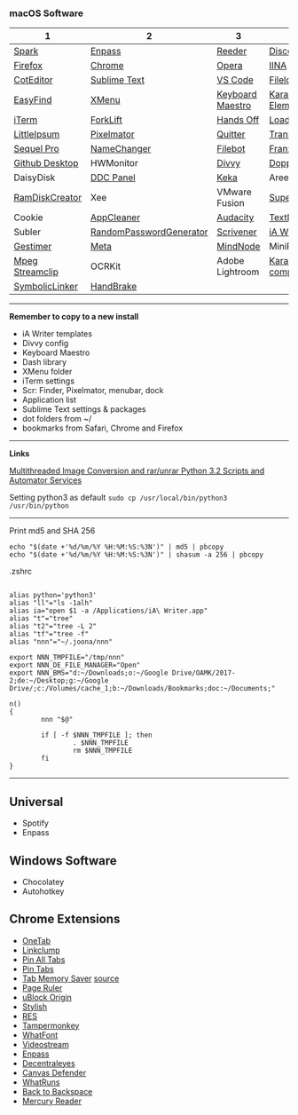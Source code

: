 
### macOS Software

| 1 | 2 | 3 | 4 |
|---|---|---|---|
| [Spark](https://sparkmailapp.com/) | [Enpass](https://www.enpass.io/) | [Reeder](http://reederapp.com/) | [Discord](https://discordapp.com/) |
| [Firefox](https://www.mozilla.org/en-US/firefox/new/) | [Chrome](https://www.google.com/chrome/browser/desktop/index.html) | [Opera](http://www.opera.com/) | [IINA](https://github.com/lhc70000/iina) |
| [CotEditor](https://coteditor.com/) | [Sublime Text](https://www.sublimetext.com/) | [VS Code](https://code.visualstudio.com/) | [Fileloupe](https://www.fileloupe.com/) |
| [EasyFind](http://www.devontechnologies.com/products/freeware.html) | [XMenu](http://www.devontechnologies.com/products/freeware.html) | [Keyboard Maestro](https://www.keyboardmaestro.com/main/) | [Karabiner Elements](https://github.com/tekezo/Karabiner-Elements) |
| [iTerm](https://www.iterm2.com/) | [ForkLift](http://www.binarynights.com/forklift/) | [Hands Off](https://www.oneperiodic.com/products/handsoff/) | [Loading](http://bonzaiapps.com/en/loading/) |
| [LittleIpsum](http://dustinsenos.com/littleIpsum) | [Pixelmator](http://www.pixelmator.com/pro/) | [Quitter](http://marco.org/appcasts/Quitter.zip) | [Transmission](https://transmissionbt.com/) |
| [Sequel Pro](https://www.sequelpro.com/) | [NameChanger](https://mrrsoftware.com/namechanger/) | [Filebot](https://www.filebot.net/) | [Franz](http://meetfranz.com/) |
| [Github Desktop](https://desktop.github.com/) | HWMonitor | [Divvy](http://mizage.com/divvy/) | [Doppel](https://www.meyersapps.uk/doppel/) |
| DaisyDisk | [DDC Panel](https://www.tonymacx86.com/threads/controlling-your-monitor-with-osx-ddc-panel.90077/) | [Keka](http://www.kekaosx.com/en/) | AreenaX |
| [RamDiskCreator](https://bogner.sh/2012/12/os-x-create-a-ram-disk-the-easy-way/) | Xee | VMware Fusion | [SuperDuper](http://www.shirt-pocket.com/SuperDuper/SuperDuperDescription.html) |
| Cookie | [AppCleaner](https://freemacsoft.net/appcleaner/) | [Audacity](http://www.audacityteam.org/download/mac/) | [TextMate](https://macromates.com/) |
| Subler | [RandomPasswordGenerator](http://www.autistici.org/rpg/) | [Scrivener](https://www.literatureandlatte.com/scrivener.php) | [iA Writer](https://ia.net/writer/) |
| [Gestimer](http://maddin.io/gestimer/) | [Meta](https://www.nightbirdsevolve.com/meta/) | [MindNode](https://mindnode.com/mindnode/mac) | MiniPlayer |
| [Mpeg Streamclip](http://www.squared5.com/) | OCRKit | Adobe Lightroom | [Karabiner complex](https://pqrs.org/osx/karabiner/complex_modifications/) |
| [SymbolicLinker](https://github.com/nickzman/symboliclinker/releases) | [HandBrake](https://handbrake.fr/) |  |  |

***

**Remember to copy to a new install**

- iA Writer templates
- Divvy config
- Keyboard Maestro
- Dash library
- XMenu folder
- iTerm settings
- Scr: Finder, Pixelmator, menubar, dock
- Application list
- Sublime Text settings & packages
- dot folders from ~/
- bookmarks from Safari, Chrome and Firefox

***

**Links**

[Multithreaded Image Conversion and rar/unrar Python 3.2 Scripts and Automator Services](http://polygonspixelsandpaint.tumblr.com/post/15187344510)

Setting python3 as default `sudo cp /usr/local/bin/python3 /usr/bin/python` 

***

Print md5 and SHA 256

```
echo "$(date +'%d/%m/%Y %H:%M:%S:%3N')" | md5 | pbcopy
echo "$(date +'%d/%m/%Y %H:%M:%S:%3N')" | shasum -a 256 | pbcopy
```

.zshrc

```

alias python='python3'
alias "ll"="ls -1alh"
alias ia="open $1 -a /Applications/iA\ Writer.app"
alias "t"="tree"
alias "t2"="tree -L 2"
alias "tf"="tree -f"
alias "nnn"="~/.joona/nnn"

export NNN_TMPFILE="/tmp/nnn"
export NNN_DE_FILE_MANAGER="Open"
export NNN_BMS="d:~/Downloads;o:~/Google Drive/OAMK/2017-2;de:~/Desktop;g:~/Google Drive/;c:/Volumes/cache_1;b:~/Downloads/Bookmarks;doc:~/Documents;"

n()
{
        nnn "$@"

        if [ -f $NNN_TMPFILE ]; then
                . $NNN_TMPFILE
                rm $NNN_TMPFILE
        fi
}

```

***

## Universal

- Spotify
- Enpass

## Windows Software

- Chocolatey
- Autohotkey

## Chrome Extensions

- [OneTab](https://chrome.google.com/webstore/detail/onetab/chphlpgkkbolifaimnlloiipkdnihall)
- [Linkclump](https://chrome.google.com/webstore/detail/linkclump/lfpjkncokllnfokkgpkobnkbkmelfefj)
- [Pin All Tabs](https://chrome.google.com/webstore/detail/pin-all-tabs/ggdflfnbccnnmnejiblifjjgeiepdjop)
- [Pin Tabs](https://chrome.google.com/webstore/detail/pin-tabs/achoaodpkagkocipghglppnbagjheoni)
- [Tab Memory Saver](https://chrome.google.com/webstore/detail/tab-memory-saver/pehgadfgejpbgkgkofomjkbgfbnhdfll?hl=en-GB) [source](https://github.com/KyongTsu/TabMemorySaver)
- [Page Ruler](https://chrome.google.com/webstore/detail/page-ruler/jlpkojjdgbllmedoapgfodplfhcbnbpn)
- [uBlock Origin](https://chrome.google.com/webstore/detail/ublock-origin/cjpalhdlnbpafiamejdnhcphjbkeiagm)
- [Stylish](https://chrome.google.com/webstore/detail/stylish-custom-themes-for/fjnbnpbmkenffdnngjfgmeleoegfcffe?hl=en-GB)
- [RES](https://chrome.google.com/webstore/detail/reddit-enhancement-suite/kbmfpngjjgdllneeigpgjifpgocmfgmb?hl=en-GB)
- [Tampermonkey](https://chrome.google.com/webstore/detail/tampermonkey/dhdgffkkebhmkfjojejmpbldmpobfkfo?hl=en-GB)
- [WhatFont](https://chrome.google.com/webstore/detail/whatfont/jabopobgcpjmedljpbcaablpmlmfcogm?hl=en-GB)
- [Videostream](https://chrome.google.com/webstore/detail/videostream-for-google-ch/cnciopoikihiagdjbjpnocolokfelagl)
- [Enpass](https://chrome.google.com/webstore/detail/enpass-password-manager/kmcfomidfpdkfieipokbalgegidffkal?hl=en-GB)
- [Decentraleyes](https://chrome.google.com/webstore/detail/decentraleyes/ldpochfccmkkmhdbclfhpagapcfdljkj?hl=en-GB)
- [Canvas Defender](https://chrome.google.com/webstore/detail/canvas-defender/obdbgnebcljmgkoljcdddaopadkifnpm)
- [WhatRuns](https://chrome.google.com/webstore/detail/whatruns/cmkdbmfndkfgebldhnkbfhlneefdaaip?hl=en-GB)
- [Back to Backspace](https://chrome.google.com/webstore/detail/back-to-backspace/cldokedgmomhbifmiiogjjkgffhcbaec?hl=en-GB)
- [Mercury Reader](https://chrome.google.com/webstore/detail/mercury-reader/oknpjjbmpnndlpmnhmekjpocelpnlfdi)
